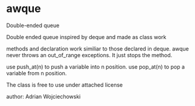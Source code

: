 # awque
Double-ended queue

Double ended queue inspired by deque and made as class work

methods and declaration work similiar to those declared in deque. awque never throws an out_of_range exceptions. It just stops the method.

use push_at(n) to push a variable into n position.
use pop_at(n) to pop a variable from n position.

The class is free to use under attached license

author: Adrian Wojciechowski

